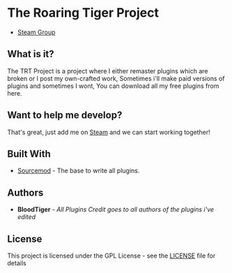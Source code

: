# The Roaring Tiger Project
* [Steam Group](http://steamcommunity.com/groups/TRTProject)

## What is it?

The TRT Project is a project where I either remaster plugins which are broken or I post my own-crafted work, Sometimes i'll make paid versions of plugins and sometimes I wont, You can download all my free plugins from here.

## Want to help me develop?
That's great, just add me on [Steam](http://steamcommunity.com/profiles/76561198078496259) and we can start working together!

## Built With

* [Sourcemod](https://www.sourcemod.net/index.php) - The base to write all plugins.

## Authors

* **BloodTiger** - *All Plugins*
*Credit goes to all authors of the plugins i've edited*

## License

This project is licensed under the GPL License - see the [LICENSE](LICENSE) file for details
